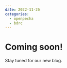 ```yaml
---
date: 2022-11-26
categories:
  - openpecha
  - bdrc
---
```


# Coming soon!

Stay tuned for our new blog.
